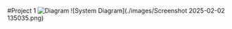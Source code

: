 #Project 1
![Diagram](./images/Screenshot%202025-02-02%20135035.png)
![System Diagram](./images/Screenshot 2025-02-02 135035.png)

